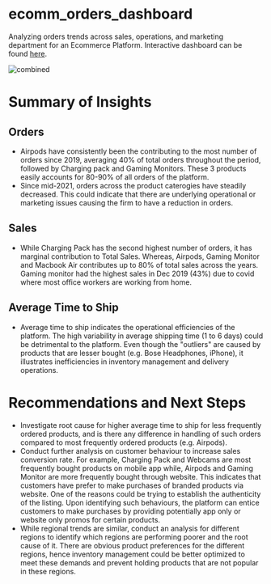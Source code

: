 # ecomm_orders_dashboard
Analyzing orders trends across sales, operations, and marketing department for an Ecommerce Platform. Interactive dashboard can be found [here](https://public.tableau.com/views/ecomm_analysis/OrdersDashboard?:language=en-GB&publish=yes&:display_count=n&:origin=viz_share_link).

![combined](https://github.com/chunpingy24/ecomm_orders_dashboard/assets/77263279/7b89428e-3ea2-4ff6-b32e-3c71df0e107e)

# Summary of Insights
## Orders
- Airpods have consistently been the contributing to the most number of orders since 2019, averaging 40% of total orders throughout the period, followed by Charging pack and Gaming Monitors. These 3 products easily accounts for 80-90% of all orders of the platform.
- Since mid-2021, orders across the product caterogies have steadily decreased. This could indicate that there are underlying operational or marketing issues causing the firm to have a reduction in orders.

## Sales
- While Charging Pack has the second highest number of orders, it has marginal contribution to Total Sales. Whereas, Airpods, Gaming Monitor and Macbook Air contributes up to 80% of total sales across the years. Gaming monitor had the highest sales in Dec 2019 (43%) due to covid where most office workers are working from home.

## Average Time to Ship
- Average time to ship indicates the operational efficiencies of the platform. The high variability in average shipping time (1 to 6 days) could be detrimental to the platform. Even though the "outliers" are caused by products that are lesser bought (e.g. Bose Headphones, iPhone),  it illustrates inefficiencies in inventory management and delivery operations.


# Recommendations and Next Steps
- Investigate root cause for higher average time to ship for less frequently ordered products, and is there any difference in handling of such orders compared to most frequently ordered products (e.g. Airpods).
- Conduct further analysis on customer behaviour to increase sales conversion rate. For example, Charging Pack and Webcams are most frequently bought products on mobile app while, Airpods and Gaming Monitor are more frequently bought through website. This indicates that customers have prefer to make purchases of branded products via website. One of the reasons could be trying to establish the authenticity of the listing. Upon identifying such behaviours, the platform can entice customers to make purchases by providing potentially app only or website only promos for certain products. 
- While regional trends are similar, conduct an analysis for different regions to identify which regions are performing poorer and the root cause of it. There are obvious product preferences for the different regions, hence inventory management could be better optimized to meet these demands and prevent holding products that are not popular in these regions.
